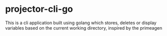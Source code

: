 # projector-cli-go
This is a cli application built using golang which stores, deletes or display variables based on the current working directory, inspired by the primeagen
